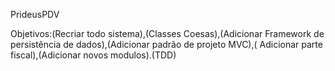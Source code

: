 PrideusPDV

Objetivos:(Recriar todo sistema),(Classes Coesas),(Adicionar Framework de persistência de dados),(Adicionar padrão de projeto MVC),(  Adicionar parte fiscal),(Adicionar novos modulos).(TDD)

